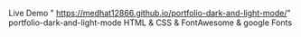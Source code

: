 Live Demo " https://medhat12866.github.io/portfolio-dark-and-light-mode/" \
 portfolio-dark-and-light-mode HTML & CSS & FontAwesome & google Fonts
